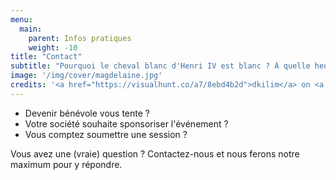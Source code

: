 ```yaml
---
menu:
  main:
    parent: Infos pratiques
    weight: -10
title: "Contact"
subtitle: "Pourquoi le cheval blanc d'Henri IV est blanc ? À quelle heure se couchent les poules ? Nous aurons la réponse (si possible)."
image: '/img/cover/magdelaine.jpg'
credits: '<a href="https://visualhunt.co/a7/8ebd4b2d">dkilim</a> on <a href="https://visualhunt.com/re10/73fb5f13">VisualHunt</a> - <a href="http://creativecommons.org/licenses/by-nc-sa/2.0/">CC 2.0 BY-NC-SA</a>'
---
```

* Devenir bénévole vous tente ?
* Votre société souhaite sponsoriser l'événement ?
* Vous comptez soumettre une session ?

Vous avez une (vraie) question ? Contactez-nous et nous ferons notre maximum pour y répondre.
